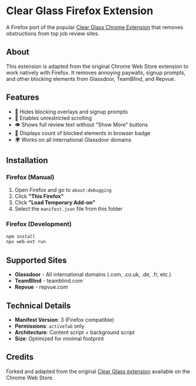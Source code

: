 # Clear Glass Firefox Extension

A Firefox port of the popular [Clear Glass Chrome Extension](https://chromewebstore.google.com/detail/clear-glass/fbagenhjkcfdhjifnlcmgdmocbconfol?hl=en) that removes obstructions from top job review sites.

## About

This extension is adapted from the original Chrome Web Store extension to work natively with Firefox. It removes annoying paywalls, signup prompts, and other blocking elements from Glassdoor, TeamBlind, and Repvue.

## Features

- 🚫 Hides blocking overlays and signup prompts
- 📜 Enables unrestricted scrolling
- 👁️ Shows full review text without "Show More" buttons
- 🔢 Displays count of blocked elements in browser badge
- 🌍 Works on all international Glassdoor domains

## Installation

### Firefox (Manual)

1. Open Firefox and go to `about:debugging`
2. Click **"This Firefox"**
3. Click **"Load Temporary Add-on"**
4. Select the `manifest.json` file from this folder

### Firefox (Development)

```bash
npm install
npx web-ext run
```

## Supported Sites

- **Glassdoor** - All international domains (.com, .co.uk, .de, .fr, etc.)
- **TeamBlind** - teamblind.com
- **Repvue** - repvue.com

## Technical Details

- **Manifest Version**: 3 (Firefox compatible)
- **Permissions**: `activeTab` only
- **Architecture**: Content script + background script
- **Size**: Optimized for minimal footprint

## Credits

Forked and adapted from the original [Clear Glass extension](https://chromewebstore.google.com/detail/clear-glass/fbagenhjkcfdhjifnlcmgdmocbconfol?hl=en) available on the Chrome Web Store.

